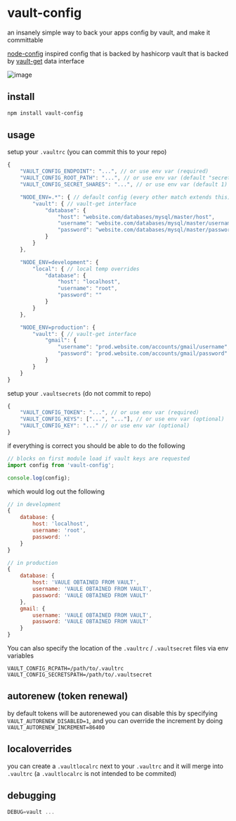 # vault-config

an insanely simple way to back your apps config by vault, and make it committable

[node-config](https://github.com/lorenwest/node-config) inspired config that is backed by hashicorp vault that is backed by [vault-get](https://github.com/icodeforlove/vault-get) data interface

![image](https://img42.com/grqHE+)

## install

```bash
npm install vault-config
```

## usage

setup your `.vaultrc` (you can commit this to your repo)

```javascript
{
	"VAULT_CONFIG_ENDPOINT": "...", // or use env var (required)
	"VAULT_CONFIG_ROOT_PATH": "...", // or use env var (default "secret")
	"VAULT_CONFIG_SECRET_SHARES": "...", // or use env var (default 1)

	"NODE_ENV=.*": { // default config (every other match extends this)
		"vault": { // vault-get interface
			"database": {
				"host": "website.com/databases/mysql/master/host",
				"username": "website.com/databases/mysql/master/username",
				"password": "website.com/databases/mysql/master/password"
			}
		}
	},

	"NODE_ENV=development": {
		"local": { // local temp overrides
			"database": {
				"host": "localhost",
				"username": "root",
				"password": ""
			}
		}
	},

	"NODE_ENV=production": {
		"vault": { // vault-get interface
			"gmail": {
				"username": "prod.website.com/accounts/gmail/username",
				"password": "prod.website.com/accounts/gmail/password"
			}
		}
	}
}
```

setup your `.vaultsecrets` (do not commit to repo)

```javascript
{
	"VAULT_CONFIG_TOKEN": "...", // or use env var (required)
	"VAULT_CONFIG_KEYS": ["...", "..."], // or use env var (optional)
	"VAULT_CONFIG_KEY": "..." // or use env var (optional)
}
```

if everything is correct you should be able to do the following

```javascript
// blocks on first module load if vault keys are requested
import config from 'vault-config';

console.log(config);
```

which would log out the following

```javascript
// in development
{
	database: {
		host: 'localhost',
		username: 'root',
		password: ''
	}
}

// in production
{
	database: {
		host: 'VAULE OBTAINED FROM VAULT',
		username: 'VAULE OBTAINED FROM VAULT',
		password: 'VAULE OBTAINED FROM VAULT'
	},
	gmail: {
		username: 'VAULE OBTAINED FROM VAULT',
		password: 'VAULE OBTAINED FROM VAULT'
	}
}
```

You can also specify the location of the `.vaultrc` / `.vaultsecret` files via env variables

```
VAULT_CONFIG_RCPATH=/path/to/.vaultrc
VAULT_CONFIG_SECRETSPATH=/path/to/.vaultsecret
```

## autorenew (token renewal)

by default tokens will be autorenewed you can disable this by specifying `VAULT_AUTORENEW_DISABLED=1`, and you can override the increment by doing `VAULT_AUTORENEW_INCREMENT=86400`

## localoverrides

you can create a `.vaultlocalrc` next to your `.vaultrc` and it will merge into `.vaultrc` (a `.vaultlocalrc` is not intended to be commited)

## debugging

```javascript
DEBUG=vault ...
```
